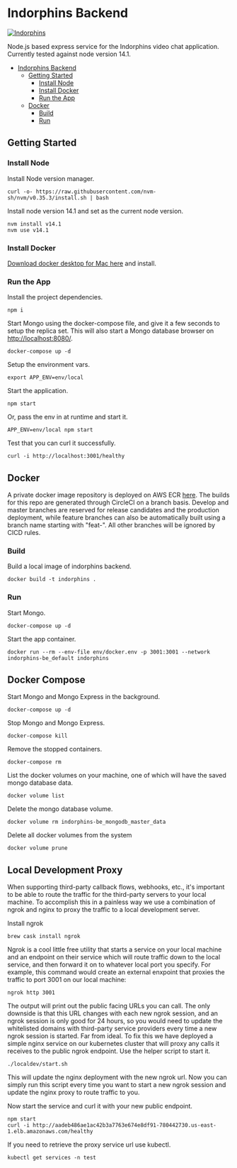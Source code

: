 # Indorphins Backend

[![Indorphins](https://circleci.com/gh/indorphins/api?.svg?style=shield&circle-token=107c0259b4f7d65c68880940ac834a16d50da2ed)](https://app.circleci.com/pipelines/github/indorphins/api)

Node.js based express service for the Indorphins video chat application. Currently tested against node version 14.1.

- [Indorphins Backend](#indorphins-backend)
  - [Getting Started](#getting-started)
    - [Install Node](#install-node)
    - [Install Docker](#install-docker)
    - [Run the App](#run-the-app)
  - [Docker](#docker)
    - [Build](#build)
    - [Run](#run)

## Getting Started

### Install Node

Install Node version manager.

```
curl -o- https://raw.githubusercontent.com/nvm-sh/nvm/v0.35.3/install.sh | bash
```

Install node version 14.1 and set as the current node version.

```
nvm install v14.1
nvm use v14.1
```

### Install Docker

[Download docker desktop for Mac here](https://hub.docker.com/editions/community/docker-ce-desktop-mac/) and install.

### Run the App

Install the project dependencies.

```
npm i
```

Start Mongo using the docker-compose file, and give it a few seconds to setup the replica set. This will also start a Mongo database browser on [http://localhost:8080/](http://localhost:8080/).

```
docker-compose up -d
```

Setup the environment vars.

```
export APP_ENV=env/local
```

Start the application.

```
npm start
```

Or, pass the env in at runtime and start it.

```
APP_ENV=env/local npm start
```

Test that you can curl it successfully.

```
curl -i http://localhost:3001/healthy
```

## Docker

A private docker image repository is deployed on AWS ECR [here](https://console.aws.amazon.com/ecr/repositories/indorphins/?region=us-east-1). The builds for this repo are generated through CircleCI on a branch basis. Develop and master branches are reserved for release candidates and the production deployment, while feature branches can also be automatically built using a branch name starting with "feat-". All other branches will be ignored by CICD rules.

### Build

Build a local image of indorphins backend.

```
docker build -t indorphins .
```

### Run

Start Mongo.

```
docker-compose up -d
```

Start the app container.

```
docker run --rm --env-file env/docker.env -p 3001:3001 --network indorphins-be_default indorphins
```

## Docker Compose

Start Mongo and Mongo Express in the background.

```
docker-compose up -d
```

Stop Mongo and Mongo Express.

```
docker-compose kill
```

Remove the stopped containers.

```
docker-compose rm
```

List the docker volumes on your machine, one of which will have the saved mongo database data.

```
docker volume list
```

Delete the mongo database volume.

```
docker volume rm indorphins-be_mongodb_master_data
```

Delete all docker volumes from the system

```
docker volume prune
```

## Local Development Proxy

When supporting third-party callback flows, webhooks, etc., it's important to be able to route the traffic for the third-party servers to your local machine. To accomplish this in a painless way we use a combination of ngrok and nginx to proxy the traffic to a local development server.

Install ngrok

```
brew cask install ngrok
```

Ngrok is a cool little free utility that starts a service on your local machine and an endpoint on their service which will route traffic down to the local service, and then forward it on to whatever local port you specify. For example, this command would create an external enxpoint that proxies the traffic to port 3001 on our local machine:

```
ngrok http 3001
```

The output will print out the public facing URLs you can call. The only downside is that this URL changes with each new ngrok session, and an ngrok session is only good for 24 hours, so you would need to update the whitelisted domains with third-party service providers every time a new ngrok session is started. Far from ideal. To fix this we have deployed a simple nginx service on our kubernetes cluster that will proxy any calls it receives to the public ngrok endpoint. Use the helper script to start it.

```
./localdev/start.sh
```

This will update the nginx deployment with the new ngrok url. Now you can simply run this script every time you want to start a new ngrok session and update the nginx proxy to route traffic to you.

Now start the service and curl it with your new public endpoint.

```
npm start
curl -i http://aadeb486ae1ac42b3a7763e674e8df91-780442730.us-east-1.elb.amazonaws.com/healthy
```

If you need to retrieve the proxy service url use kubectl.

```
kubectl get services -n test
```
